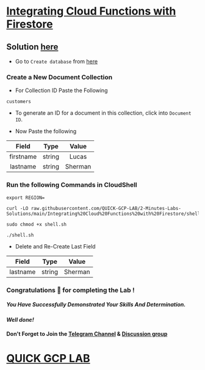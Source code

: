 # [Integrating Cloud Functions with Firestore](https://www.cloudskillsboost.google/course_templates/505/labs/361054)

## Solution [here]()

* Go to `Create database` from [here](https://console.cloud.google.com/firestore/create-database?)

### Create a New Document Collection

* For Collection ID Paste the Following

```
customers
```

* To generate an ID for a document in this collection, click into `Document ID`.

* Now Paste the following

|   Field   |  Type  |  Value  |
|   :---:   | :----: | :----:  |
| firstname | string | Lucas   |
| lastname  | string | Sherman |

### Run the following Commands in CloudShell

```
export REGION=
```
```
curl -LO raw.githubusercontent.com/QUICK-GCP-LAB/2-Minutes-Labs-Solutions/main/Integrating%20Cloud%20Functions%20with%20Firestore/shell.sh

sudo chmod +x shell.sh

./shell.sh
```

* Delete and Re-Create Last Field

|   Field   |  Type  |  Value  |
|   :---:   | :----: | :----:  |
| lastname  | string | Sherman |

### Congratulations 🎉 for completing the Lab !

##### *You Have Successfully Demonstrated Your Skills And Determination.*

#### *Well done!*

#### Don't Forget to Join the [Telegram Channel](https://t.me/quickgcplab) & [Discussion group](https://t.me/quickgcplabchats)

# [QUICK GCP LAB](https://www.youtube.com/@quickgcplab)